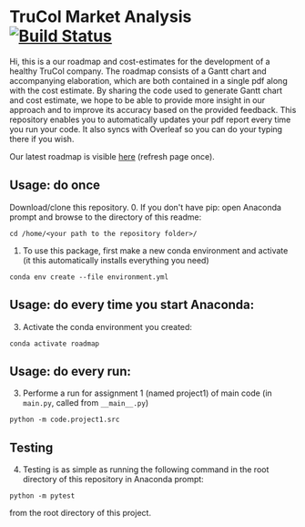 # TruCol Market Analysis [![Build Status](https://travis-ci.com/a-t-0/Code-LatexReportTemplate.svg?branch=main)](https://travis-ci.com/a-t-0/Code-LatexReportTemplate)

Hi, this is a our roadmap and cost-estimates for the development of a healthy TruCol company. The roadmap consists of a Gantt chart and accompanying elaboration, which are both contained in a single pdf along with the cost estimate. By sharing the code used to generate Gantt chart and cost estimate, we hope to be able to provide more insight in our approach and to improve its accuracy based on the provided feedback. This repository enables you to automatically updates your pdf report every time you run your code. It also syncs with Overleaf so you can do your typing there if you wish.

Our latest roadmap is visible [here](https://github.com/TruCol/Roadmap/blob/master/latex/project1/main.pdf) (refresh page once).

## Usage: do once

Download/clone this repository.
0\. If you don't have pip: open Anaconda prompt and browse to the directory of this readme:

```
cd /home/<your path to the repository folder>/
```

1. To use this package, first make a new conda environment and activate (it this automatically installs everything you need)

```
conda env create --file environment.yml
```

## Usage: do every time you start Anaconda:

3. Activate the conda environment you created:

```
conda activate roadmap
```

## Usage: do every run:

3. Performe a run for assignment 1 (named project1) of main code (in `main.py`, called from `__main__.py`)

```
python -m code.project1.src
```

## Testing

4. Testing is as simple as running the following command in the root directory of this repository in Anaconda prompt:

```
python -m pytest
```

from the root directory of this project.

<!-- Un-wrapped URL's below (Mostly for Badges) -->
